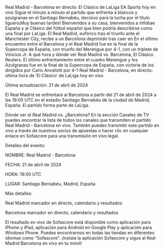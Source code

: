 Real Madrid - Barcelona en directo: El Clásico de LaLiga EA Sports hoy en vivo
Sigue el minuto a minuto el partido que enfrenta a blancos y azulgranas en el Santiago Bernabéu, decisivo para la lucha por el título liguero¡Muy buenas tardes! Bienvenidos a su casa, bienvenidos a Infobae España y al Clásico del fútbol español que bien podría describirse como una final por LaLiga. El Real Madrid, eufórico tras el triunfo ante el Manchester City, recibe a un Barcelona deprimido tras caer en 
En el último encuentro entre el Barcelona y el Real Madrid fue en la final de la Supercopa de España, con triunfo del Merengue por 4-1, con un triplete de Vinicius Jr.
A qué hora y dónde ver Real Madrid vs. Barcelona, El Clásico. Reuters.
El último enfrentamiento entre el cuadro Merengue y los Azulgranas fue en la final de la Supercopa de España, con victoria de los dirigidos por Carlo Ancelotti por 4-1
Real Madrid - Barcelona, en directo: última hora de ‘El Clásico’ de LaLiga hoy en vivo

Última actualización: 21 de abril de 2024

El Real Madrid se enfrentará al Barcelona a partir del 21 de abril de 2024 a las 19:00 UTC en el estadio Santiago Bernabéu de la ciudad de Madrid, España. El partido forma parte de LaLiga.

Dónde ver el Real Madrid vs. ¿Barcelona? En la sección Canales de TV puedes encontrar la lista de todos los canales que transmiten el partido Real Madrid – Barcelona en vivo. También puedes transmitir este partido en vivo a través de nuestros socios de apuestas o hacer clic en cualquier enlace en Sofascore para una transmisión en vivo legal.

Detalles del evento:

NOMBRE: Real Madrid - Barcelona

FECHA: 21 de abril de 2024

HORA: 19:00 UTC

LUGAR: Santiago Bernabéu, Madrid, España

Más detalles:

Real Madrid marcador en directo, calendario y resultados

Barcelona marcador en directo, calendario y resultados

El resultado en vivo de Sofascore está disponible como aplicación para iPhone y iPad, aplicación para Android en Google Play y aplicación para Windows Phone. Puedes encontrarnos en todas las tiendas en diferentes idiomas como "Sofascore". ¡Instala la aplicación Sofascore y sigue al Real Madrid Barcelona en vivo en tu móvil!
